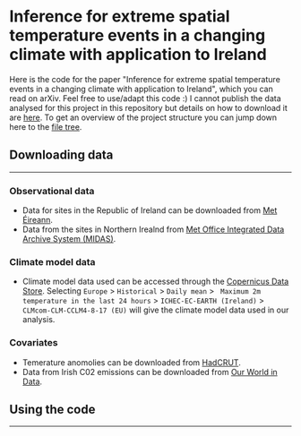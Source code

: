 # Inference for extreme spatial temperature events in a changing climate with application to Ireland
Here is the code for the paper "Inference for extreme spatial temperature events in a changing climate with application to Ireland", which you can read on arXiv. Feel free to use/adapt this code :) I cannot publish the data analysed for this project in this repository but details on how to download it are [here](#downloading-data). To get an overview of the project structure you can jump down here to the [file tree](#file-tree).


## Downloading data
--------------------- 
### Observational data
- Data for sites in the Republic of Ireland can be downloaded from [Met Éireann](https://www.met.ie/climate/available-data/historical-data).
- Data from the sites in Northern Irealnd from [Met Office Integrated Data Archive System (MIDAS)](https://data.ceda.ac.uk/badc/ukmo-midas-open/data/uk-daily-temperature-obs).

### Climate model data
- Climate model data used can be accessed through the [Copernicus Data Store](https://cds.climate.copernicus.eu/cdsapp#!/dataset/projections-cordex-domains-single-levels). Selecting `Europe` > `Historical` > `Daily mean` > ` Maximum 2m temperature in the last 24 hours` > `ICHEC-EC-EARTH (Ireland)` > `CLMcom-CLM-CCLM4-8-17 (EU)` will give the climate model data used in our analysis.


### Covariates
- Temerature anomolies can be downloaded from [HadCRUT](https://crudata.uea.ac.uk/cru/data/temperature/).
- Data from Irish C02 emissions can be downloaded from [Our World in Data](https://github.com/owid/co2-data).

## Using the code
--------------------- 

